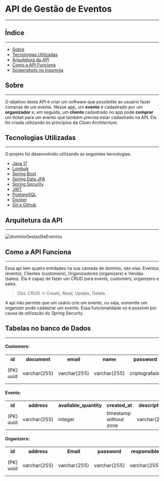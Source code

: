 #   API de Gestão de Eventos

---

## Índice

---

- [Sobre](#sobre)
- [Tecnologias Utilizadas](#tecnologias-utilizadas)
- [Arquitetura da API](#arquitetura-da-api)
- [Como a API Funciona](#como-a-api-funciona)
- [Screenshots no Insomnia](#screenshots-no-insomnia)


## Sobre

---

O objetivo desta API é criar um software que possibilite ao usuário fazer compras de um evento.
Nesse app, um **evento** é cadastrado por um **organizador** e, em seguida, um **cliente** cadastrado no app pode **comprar** um ticket para um evento que também precisa estar cadastrado na API.
Ela foi criada utilizando os princípios da *Clean Architecture*.

## Tecnologias Utilizadas

---

O projeto foi desenvolvido utilizando as seguintes tecnologias:
- [Java 17](https://docs.oracle.com/en/java/javase/17/)
- [Lombok](https://projectlombok.org/)
- [Spring Boot](https://spring.io/projects/spring-boot)
- [Spring Data JPA](https://spring.io/projects/spring-data-jpa)
- [Spring Security](https://spring.io/projects/spring-security)
- [JWT](https://jwt.io/) 
- [PostgreSQL](https://www.postgresql.org/docs/)
- [Docker](https://docs.docker.com/)
- [Git e Github](https://git-scm.com/doc)

## Arquitetura da API

---

![dominioGestaoDeEventos](https://github.com/victorgabdev/APIGestaoDeEventos/assets/75862737/fdbc5836-5183-4cc7-84e3-220e89931b73)
## Como a API Funciona

---

Essa api tem quatro entidades na sua camada de domínio, são elas:
Eventos (events), Clientes (customers), Organizadores (organizers) e Vendas (sales).
Ela é capaz de fazer um CRUD para events, customers, organizers e sales.


> Obs: CRUD -> Create, Read, Update, Delete.

A api não permite que um usário crie um evento, ou seja, somentte um organizer pode cadastrar um evento.
Essa funcionalidade só é possível por causa da utilização do Spring Security.


## Tabelas no banco de Dados

---

#### Customers:

<table>
  <tr>
    <th>id</th>
    <th>document</th>
    <th>email</th>
    <th>name</th>
    <th>password</th>
    <th>phone</th>
    <th>created_at</th>
  </tr>
  <tr>
    <td>(PK) uuid</td>
    <td>varchar(255)</td>
    <td>varchar(255)</td>
    <td>varchar(255)</td>
    <td>criptografado </td>
    <td>varchar(255)</td>
    <td>timestamp without zone</td>
  </tr>
</table>

#### Events:

<table>
  <tr>
    <th>id</th>
    <th>address</th>
    <th>available_quantity</th>
    <th>created_at</th>
    <th>description</th>
    <th>end_at</th>
    <th>price</th>
    <th>quantity</th>
    <th>start_at</th>
    <th>organizer_id</th>
  </tr>
  <tr>
    <td>(PK) uuid</td>
    <td>varchar(255)</td>
    <td>integer</td>
    <td>timestamp without zone</td>
    <td>varchar(255)</td>
    <td>timestamp without zone</td>
    <td>numeric(19,2)</td>
    <td>integer</td>
    <td>timestamp without zone</td>
    <td>(FK) uuid</td>
  </tr>
</table>

#### Organizers:

<table>
  <tr>
    <th>id</th>
    <th>address</th>
    <th>Email</th>
    <th>password</th>
    <th>responsible</th>
    <th>created_at</th>
  </tr>
  <tr>
    <td>(PK) uuid</td>
    <td>varchar(255)</td>
    <td>varchar(255)</td>
     <td>varchar(255)</td>
    <td>varchar(255)</td>
    <td>timestamp without zone</td>
  </tr>
</table>
